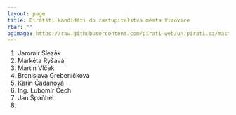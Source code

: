 ```yaml
---
layout: page
title: Pirátští kandidáti do zastupitelstva města Vizovice
rbar: ""
ogimage: https://raw.githubusercontent.com/pirati-web/uh.pirati.cz/master/assets/img/miscellaneous/fbkandidatix.jpg
---
```

1. Jaromír Slezák
2. Markéta Ryšavá
3. Martin Vlček
4. Bronislava Grebeníčková
5. Karin Čadanová
6. Ing. Lubomír Čech
7. Jan Špaňhel
8. 
